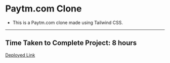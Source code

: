 # Paytm.com Clone

- This is a Paytm.com clone made using Tailwind CSS.

***

## Time Taken to Complete Project: **8 hours**

[Deployed Link](https://saurabh-paytm-clone.netlify.app/)